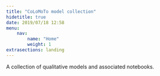 ```yaml
---
title: "CoLoMoTo model collection"
hidetitle: true
date: 2019/07/18 12:58
menu: 
    nav:
        name: "Home"
        weight: 1
extrasections: landing
---
```


A collection of qualitative models and associated notebooks.


